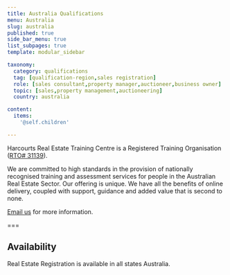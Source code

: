```yaml
---
title: Australia Qualifications
menu: Australia
slug: australia
published: true
side_bar_menu: true
list_subpages: true
template: modular_sidebar

taxonomy:
  category: qualifications
  tag: [qualification-region,sales registration]
  role: [sales consultant,property manager,auctioneer,business owner]
  topic: [sales,property management,auctioneering]
  country: australia

content:
  items:
    '@self.children'

---
```


Harcourts Real Estate Training Centre is a Registered Training Organisation ([RTO# 31139](https://training.gov.au/Organisation/Details/07919f26-f2db-4b1f-a1b5-9693fe73e428)). 
 
We are committed to high standards in the provision of nationally recognised training and assessment services for people in the Australian Real Estate Sector. Our offering is unique. We have all the benefits of online delivery, coupled with support, guidance and added value that is second to none.

[Email us](mailto:help@realestatetrainingcentre.com) for more information.

===

## Availability
Real Estate Registration is available in all states Australia.
